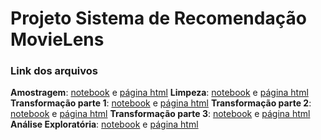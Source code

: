 # Projeto Sistema de Recomendação MovieLens

### Link dos arquivos
**Amostragem**: [notebook](https://github.com/CatarinaAguiar3/Projeto_Sistema_de_Recomendacao_MovieLens/blob/main/Notebooks/0.Amostragem_v2.1.ipynb) e [página html](https://catarinaaguiar3.github.io/Projeto_Sistema_de_Recomendacao_MovieLens/HTML/0.Amostragem_v2.0.html)
**Limpeza**: [notebook]() e [página html]()
**Transformação parte 1**: [notebook]() e [página html]()
**Transformação parte 2**: [notebook]() e [página html]()
**Transformação parte 3**: [notebook]() e [página html]()
**Análise Exploratória**: [notebook]() e [página html]()
